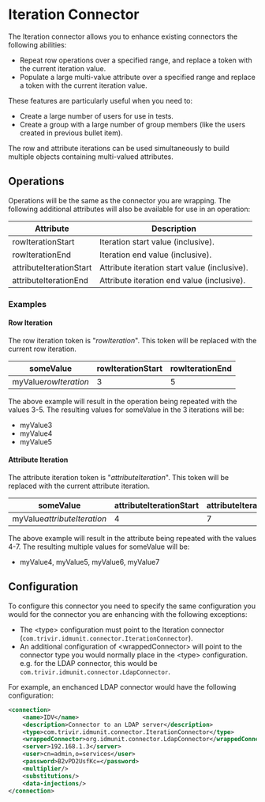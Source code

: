 # Iteration Connector

The Iteration connector allows you to enhance existing connectors the following abilities:

- Repeat row operations over a specified range, and replace a token with the current iteration value.
- Populate a large multi-value attribute over a specified range and replace a token with the current iteration value.

These features are particularly useful when you need to:

- Create a large number of users for use in tests.
- Create a group with a large number of group members (like the users created in previous bullet item).

The row and attribute iterations can be used simultaneously to build multiple objects containing multi-valued attributes.

## Operations

Operations will be the same as the connector you are wrapping. The following additional attributes will also be available for use in an operation:

| Attribute               | Description                                  |
| ----------------------- | -------------------------------------------- |
| rowIterationStart       | Iteration start value (inclusive).           |
| rowIterationEnd         | Iteration end value (inclusive).             |
| attributeIterationStart | Attribute iteration start value (inclusive). |
| attributeIterationEnd   | Attribute iteration end value (inclusive).   |

### Examples

#### Row Iteration

The row iteration token is "$rowIteration$". This token will be replaced with the current row iteration.

| someValue             | rowIterationStart | rowIterationEnd |
| --------------------- | ----------------- | --------------- |
| myValue$rowIteration$ | 3                 | 5               |

The above example will result in the operation being repeated with the values 3-5. The resulting values for someValue in the 3 iterations will be:

- myValue3
- myValue4
- myValue5

#### Attribute Iteration

The attribute iteration token is "$attributeIteration$". This token will be replaced with the current attribute iteration.

| someValue                   | attributeIterationStart | attributeIterationEnd |
| --------------------------- | ----------------------- | --------------------- |
| myValue$attributeIteration$ | 4                       | 7                     |

The above example will result in the attribute being repeated with the values 4-7. The resulting multiple values for someValue will be:

- myValue4, myValue5, myValue6, myValue7

## Configuration

To configure this connector you need to specify the same configuration you would for the connector you are enhancing with the following exceptions:

- The \<type> configuration must point to the Iteration connector (`com.trivir.idmunit.connector.IterationConnector`).
- An additional configuration of \<wrappedConnector> will point to the connector type you would normally place in the \<type> configuration. e.g. for the LDAP connector, this would be `com.trivir.idmunit.connector.LdapConnector`.

For example, an enchanced LDAP connector would have the following configuration:

```xml
<connection>
    <name>IDV</name>
    <description>Connector to an LDAP server</description>
    <type>com.trivir.idmunit.connector.IterationConnector</type>
    <wrappedConnector>org.idmunit.connector.LdapConnector</wrappedConnector>
    <server>192.168.1.3</server>
    <user>cn=admin,o=services</user>
    <password>B2vPD2UsfKc=</password>
    <multiplier/>
    <substitutions/>
    <data-injections/>
</connection>
```

